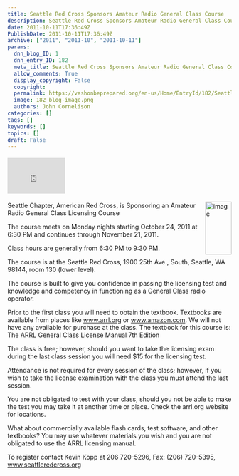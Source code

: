 ```yaml
---
title: Seattle Red Cross Sponsors Amateur Radio General Class Course
description: Seattle Red Cross Sponsors Amateur Radio General Class Course
date: 2011-10-11T17:36:49Z
PublishDate: 2011-10-11T17:36:49Z
archive: ["2011", "2011-10", "2011-10-11"]
params:
  dnn_blog_ID: 1
  dnn_entry_ID: 182
  meta_title: Seattle Red Cross Sponsors Amateur Radio General Class Course
  allow_comments: True
  display_copyright: False
  copyright:
  permalink: https://vashonbeprepared.org/en-us/Home/EntryId/182/Seattle-Red-Cross-Sponsors-Amateur-Radio-General-Class-Course
  image: 182_blog-image.png
  authors: John Cornelison
categories: []
tags: []
keywords: []
topics: []
draft: False
---
```


<div class="wlWriterHeaderFooter" style="float:none; margin:0px; padding:4px 0px 4px 0px;"><iframe src="http://www.facebook.com/widgets/like.php?href=http://vashoneoc.org/Blogs/VashonPreparedness/tabid/164/EntryId/182/Seattle-Red-Cross-Sponsors-Amateur-Radio-General-Class-Course.aspx" scrolling="no" frameborder="0" style="border:none; width:130px; height:80px"></iframe></div><p><a href="http://www.arrl.org/licensing-education-training" target="_blank"><img style="background-image: none; border-bottom: 0px; border-left: 0px; margin: 0px 0px 5px 5px; padding-left: 0px; padding-right: 0px; display: inline; float: right; border-top: 0px; border-right: 0px; padding-top: 0px" title="image" border="0" alt="image" align="right" src="./images/182/Windows-Live-Writer-182451f74a2a_939B-image_3.png" width="59" height="119" /></a>Seattle Chapter, American Red Cross, is Sponsoring an Amateur Radio General Class Licensing Course</p>  <p>The course meets on Monday nights starting October 24, 2011 at 6:30 PM and continues through November 21, 2011.</p>  <p>Class hours are generally from 6:30 PM to 9:30 PM.</p>  <p>The course is at the Seattle Red Cross, 1900 25th Ave., South, Seattle, WA 98144, room 130 (lower level).</p>  <p>The course is built to give you confidence in passing the licensing test and knowledge and competency in functioning as a General Class radio operator.</p>  <p>Prior to the first class you will need to obtain the textbook. Textbooks are available from places like <a href="http://www.arrl.org">www.arrl.org</a> or <a href="http://www.amazon.com">www.amazon.com</a>. We will not have any available for purchase at the class. The textbook for this course is: The ARRL General Class License Manual 7th Edition</p>  <p>The class is free; however, should you want to take the licensing exam during the last class session you will need $15 for the licensing test.</p>  <p>Attendance is not required for every session of the class; however, if you wish to take the license examination with the class you must attend the last session.</p>  <p>You are not obligated to test with your class, should you not be able to make the test you may take it at another time or place. Check the arrl.org website for locations.</p>  <p>What about commercially available flash cards, test software, and other textbooks? You may use whatever materials you wish and you are not obligated to use the ARRL licensing manual.</p>  <p>To register contact Kevin Kopp at 206 720-5296, Fax: (206) 720-5395, <a href="http://www.seattleredcross.org">www.seattleredcross.org</a></p>
